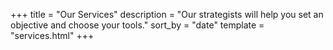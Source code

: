 +++
title = "Our Services"
description = "Our strategists will help you set an objective and choose your tools."
sort_by = "date"
template = "services.html"
+++